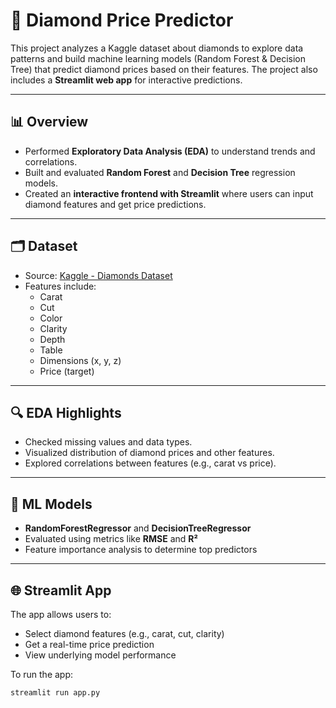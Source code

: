# 💎 Diamond Price Predictor

This project analyzes a Kaggle dataset about diamonds to explore data patterns and build machine learning models (Random Forest & Decision Tree) that predict diamond prices based on their features. The project also includes a **Streamlit web app** for interactive predictions.

---

## 📊 Overview

- Performed **Exploratory Data Analysis (EDA)** to understand trends and correlations.
- Built and evaluated **Random Forest** and **Decision Tree** regression models.
- Created an **interactive frontend with Streamlit** where users can input diamond features and get price predictions.

---

## 🗂️ Dataset

- Source: [Kaggle - Diamonds Dataset](https://www.kaggle.com/datasets/shivam2503/diamonds)
- Features include:
  - Carat
  - Cut
  - Color
  - Clarity
  - Depth
  - Table
  - Dimensions (x, y, z)
  - Price (target)

---

## 🔍 EDA Highlights

- Checked missing values and data types.
- Visualized distribution of diamond prices and other features.
- Explored correlations between features (e.g., carat vs price).

---

## 🧠 ML Models

- **RandomForestRegressor** and **DecisionTreeRegressor**
- Evaluated using metrics like **RMSE** and **R²**
- Feature importance analysis to determine top predictors

---

## 🌐 Streamlit App

The app allows users to:
- Select diamond features (e.g., carat, cut, clarity)
- Get a real-time price prediction
- View underlying model performance

To run the app:
```bash
streamlit run app.py
